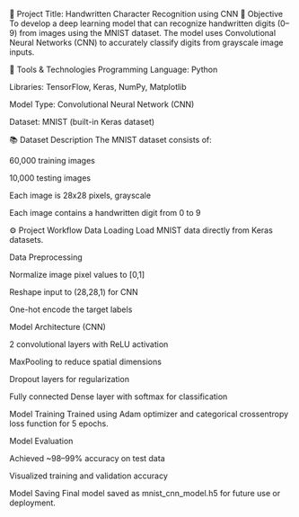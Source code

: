 🧠 Project Title: Handwritten Character Recognition using CNN
📌 Objective
To develop a deep learning model that can recognize handwritten digits (0–9) from images using the MNIST dataset. The model uses Convolutional Neural Networks (CNN) to accurately classify digits from grayscale image inputs.

🧰 Tools & Technologies
Programming Language: Python

Libraries: TensorFlow, Keras, NumPy, Matplotlib

Model Type: Convolutional Neural Network (CNN)

Dataset: MNIST (built-in Keras dataset)

📚 Dataset Description
The MNIST dataset consists of:

60,000 training images

10,000 testing images

Each image is 28x28 pixels, grayscale

Each image contains a handwritten digit from 0 to 9

⚙️ Project Workflow
Data Loading
Load MNIST data directly from Keras datasets.

Data Preprocessing

Normalize image pixel values to [0,1]

Reshape input to (28,28,1) for CNN

One-hot encode the target labels

Model Architecture (CNN)

2 convolutional layers with ReLU activation

MaxPooling to reduce spatial dimensions

Dropout layers for regularization

Fully connected Dense layer with softmax for classification

Model Training
Trained using Adam optimizer and categorical crossentropy loss function for 5 epochs.

Model Evaluation

Achieved ~98–99% accuracy on test data

Visualized training and validation accuracy

Model Saving
Final model saved as mnist_cnn_model.h5 for future use or deployment.
